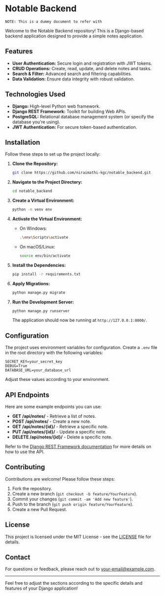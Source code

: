 # Notable Backend
`NOTE: This is a dummy document to refer with`

Welcome to the Notable Backend repository! This is a Django-based backend application designed to provide a simple notes application.

## Features

- **User Authentication:** Secure login and registration with JWT tokens.
- **CRUD Operations:** Create, read, update, and delete notes and tasks.
- **Search & Filter:** Advanced search and filtering capabilities.
- **Data Validation:** Ensure data integrity with robust validation.

## Technologies Used

- **Django:** High-level Python web framework.
- **Django REST Framework:** Toolkit for building Web APIs.
- **PostgreSQL:** Relational database management system (or specify the database you're using).
- **JWT Authentication:** For secure token-based authentication.

## Installation

Follow these steps to set up the project locally:

1. **Clone the Repository:**

    ```bash
    git clone https://github.com/niraimathi-kgc/notable_backend.git
    ```

2. **Navigate to the Project Directory:**

    ```bash
    cd notable_backend
    ```

3. **Create a Virtual Environment:**

    ```bash
    python -m venv env
    ```

4. **Activate the Virtual Environment:**

    - On Windows:

      ```bash
      .\env\Scripts\activate
      ```

    - On macOS/Linux:

      ```bash
      source env/bin/activate
      ```

5. **Install the Dependencies:**

    ```bash
    pip install -r requirements.txt
    ```

6. **Apply Migrations:**

    ```bash
    python manage.py migrate
    ```

7. **Run the Development Server:**

    ```bash
    python manage.py runserver
    ```

    The application should now be running at `http://127.0.0.1:8000/`.

## Configuration

The project uses environment variables for configuration. Create a `.env` file in the root directory with the following variables:

```
SECRET_KEY=your_secret_key
DEBUG=True
DATABASE_URL=your_database_url
```

Adjust these values according to your environment.

## API Endpoints

Here are some example endpoints you can use:

- **GET /api/notes/** - Retrieve a list of notes.
- **POST /api/notes/** - Create a new note.
- **GET /api/notes/{id}/** - Retrieve a specific note.
- **PUT /api/notes/{id}/** - Update a specific note.
- **DELETE /api/notes/{id}/** - Delete a specific note.

Refer to the [Django REST Framework documentation](https://www.django-rest-framework.org/) for more details on how to use the API.

## Contributing

Contributions are welcome! Please follow these steps:

1. Fork the repository.
2. Create a new branch (`git checkout -b feature/YourFeature`).
3. Commit your changes (`git commit -am 'Add new feature'`).
4. Push to the branch (`git push origin feature/YourFeature`).
5. Create a new Pull Request.

## License

This project is licensed under the MIT License - see the [LICENSE](LICENSE) file for details.

## Contact

For questions or feedback, please reach out to [your-email@example.com](mailto:your-email@example.com).

---

Feel free to adjust the sections according to the specific details and features of your Django application!
